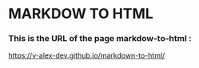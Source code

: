 # **MARKDOW TO HTML**

### This is the URL of the page markdow-to-html :

https://v-alex-dev.github.io/markdown-to-html/